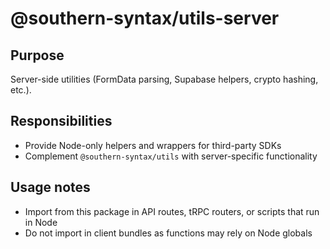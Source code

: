 # @southern-syntax/utils-server

## Purpose
Server-side utilities (FormData parsing, Supabase helpers, crypto hashing, etc.).

## Responsibilities
- Provide Node-only helpers and wrappers for third-party SDKs
- Complement `@southern-syntax/utils` with server-specific functionality

## Usage notes
- Import from this package in API routes, tRPC routers, or scripts that run in Node
- Do not import in client bundles as functions may rely on Node globals
